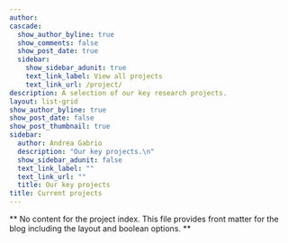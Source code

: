 ```yaml
---
author: 
cascade:
  show_author_byline: true
  show_comments: false
  show_post_date: true
  sidebar:
    show_sidebar_adunit: true
    text_link_label: View all projects
    text_link_url: /project/
description: A selection of our key research projects.
layout: list-grid
show_author_byline: true
show_post_date: false
show_post_thumbnail: true
sidebar:
  author: Andrea Gabrio
  description: "Our key projects.\n"
  show_sidebar_adunit: false
  text_link_label: ""
  text_link_url: ""
  title: Our key projects
title: Current projects
---
```


** No content for the project index. This file provides front matter for the blog including the layout and boolean options. **
